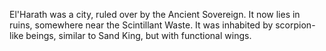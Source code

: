 El'Harath was a city, ruled over by the Ancient Sovereign. It now lies in ruins, somewhere near the Scintillant Waste. It was inhabited by scorpion-like beings, similar to  Sand King, but with functional wings.